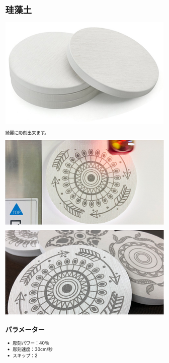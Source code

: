 # 珪藻土

![](/assets/20191122_06.jpg)

綺麗に彫刻出来ます。

![](/assets/20191122_05.jpg)

![](/assets/20191122_11.jpg)

## パラメーター

* 彫刻パワー：40％
* 彫刻速度：30cm/秒
* スキップ：2
